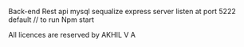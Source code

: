 Back-end Rest api
mysql
sequalize
express
server listen at port 5222 default
// to run 
Npm start









All licences are reserved by AKHIL V A

